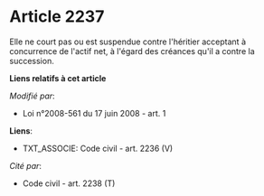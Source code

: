# Article 2237

Elle ne court pas ou est suspendue contre l'héritier acceptant à concurrence de l'actif net, à l'égard des créances qu'il a
contre la succession.

**Liens relatifs à cet article**

_Modifié par_:

  - Loi n°2008-561 du 17 juin 2008 - art. 1

**Liens**:

  - TXT_ASSOCIE: Code civil - art. 2236 (V)

_Cité par_:

  - Code civil - art. 2238 (T)
